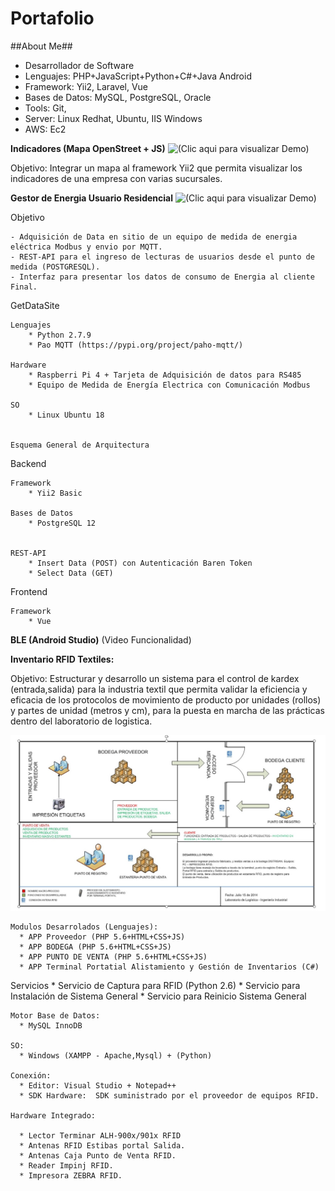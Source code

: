 # Portafolio


##About Me##

* Desarrollador de Software
* Lenguajes: PHP+JavaScript+Python+C#+Java Android
* Framework: Yii2, Laravel, Vue
* Bases de Datos: MySQL, PostgreSQL, Oracle
* Tools: Git,
* Server: Linux Redhat, Ubuntu, IIS Windows
* AWS: Ec2


**Indicadores (Mapa OpenStreet + JS)** ![(Clic aqui para visualizar Demo)](http://18.223.105.203:8086/production/sure)

Objetivo:  Integrar un mapa al framework Yii2 que permita visualizar los indicadores de una empresa con varias sucursales.



**Gestor de Energia Usuario Residencial** ![(Clic aqui para visualizar Demo)](http://18.223.105.203:8086/production/sure)

Objetivo

	- Adquisición de Data en sitio de un equipo de medida de energia eléctrica Modbus y envio por MQTT.
	- REST-API para el ingreso de lecturas de usuarios desde el punto de medida (POSTGRESQL).
	- Interfaz para presentar los datos de consumo de Energia al cliente Final.
	
GetDataSite

	Lenguajes
		* Python 2.7.9 
		* Pao MQTT (https://pypi.org/project/paho-mqtt/)
		
	Hardware
		* Raspberri Pi 4 + Tarjeta de Adquisición de datos para RS485
		* Equipo de Medida de Energía Electrica con Comunicación Modbus
		
	SO
		* Linux Ubuntu 18
		
		
	Esquema General de Arquitectura

	
	
Backend
	
	Framework
		* Yii2 Basic
		
	Bases de Datos
		* PostgreSQL 12
		
		
	REST-API
		* Insert Data (POST) con Autenticación Baren Token
		* Select Data (GET)
		
			


Frontend 

	Framework
		* Vue
		
	

**BLE (Android Studio)** (Video Funcionalidad)




**Inventario RFID Textiles:**
  
  Objetivo:  Estructurar y desarrollo un sistema para el control de kardex (entrada,salida) para la industria textil que permita validar la eficiencia y eficacia de los protocolos de movimiento de producto por unidades (rollos) y partes de unidad (metros y cm), para la puesta en marcha de las prácticas dentro del laboratorio de logistica.

![ArquitecturaMacro](https://github.com/anaid2016/Portafolio/blob/main/Logistica%20de%20Productos%20-%20RFID%20(PHP+MySQL+HTML+Python%20+%20C%23)/imagenes/macroproceso.jpg?raw=true)


    Modulos Desarrolados (Lenguajes):
      * APP Proveedor (PHP 5.6+HTML+CSS+JS)
      * APP BODEGA (PHP 5.6+HTML+CSS+JS)
      * APP PUNTO DE VENTA (PHP 5.6+HTML+CSS+JS)
      * APP Terminal Portatial Alistamiento y Gestión de Inventarios (C#)
      
      
   Servicios
      * Servicio de Captura para RFID (Python 2.6)
      * Servicio para Instalación de Sistema General
      * Servicio para Reinicio Sistema General      
      
    Motor Base de Datos: 
      * MySQL InnoDB
      
    SO:
      * Windows (XAMPP - Apache,Mysql) + (Python)
    
    Conexión: 
      * Editor: Visual Studio + Notepad++
      * SDK Hardware:  SDK suministrado por el proveedor de equipos RFID.
    
    Hardware Integrado:
    
      * Lector Terminar ALH-900x/901x RFID 
      * Antenas RFID Estibas portal Salida.
      * Antenas Caja Punto de Venta RFID.
      * Reader Impinj RFID.
      * Impresora ZEBRA RFID.   





























